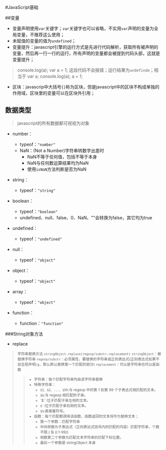 #JavaScript基础

##变量
+ 变量声明使用`var`关键字；`var`关键字也可以省略，不实用`var`声明的变量为全局变量，不推荐这么使用；
+ 未赋值的变量的值为`undefined`；
+ 变量提升：javascript引擎的运行方式是先进行代码解析，获取所有被声明的变量，然后再一行一行的运行，所有声明的变量都会被提到代码头部，这就是变量提升；
>	console.log(a);
>	var a = 1;
> 这段代码不会报错；运行结果为`undefinde`；相当于
> 	var a;
> 	console.log(a);
> 	a = 1;
+ 区块：javascrip中大括号`{}`称为区块，但是javascript中的区块不构成单独的作用域，区块里的变量可以在区块外引用；


## 数据类型
> javascript的所有数据都可视视为对象
+ number：
	* typeof：`"number"`
	* NaN：(Not a Number)字符串转数字出差时
		- NaN不等于任何值，包括不等于本身
		- NaN与任何数运算结果均为NaN
		- 使用`isNaN`方法判断是否为NaN

+ string：
	* typeof：`"string"`
+ boolean：
	* typeof：`"boolean"`
	* undefined、null、false、0、NaN、""会转换为false，其它均为true
+ undefined：
	* typeof：`"undefined"`
+ null：
	* typeof：`"object"`
+ object：
	* typeof：`"object"`
+ array：
	* typeof：`"object"`
+ function：
	* function：`"function"`



###String对象方法
+ replace
> <small>字符串替换方法
> `stringObject.replace(regexp/substr,replacement)`
> `stringObject`：被替换字符串
> `regexp/substr`：必须属性，要替换的字符串或正则表达式(正则表达式如果不加全局声明`/g`，那么默认替换第一个匹配的部分)
> `replacement`：可以是字符串也可以是函数
>> + 字符串：每个匹配字符串均由该字符串替换
>> + 特殊字符串：
>> 		- `$1、$2、...、$99`:与 regexp 中的第 1 到第 99 个子表达式相匹配的文本。
>> 		- `$&`:与 regexp 相匹配的子串。
>> 		- `$\``:位于匹配子串左侧的文本。
>> 		- `$'`:位于匹配子串右侧的文本。
>> 		- `$$`:直接量符号。
>> + 函数：每个匹配都调用该函数，函数返回的文本将作为替换文本；
>> 		- 第一个参数：匹配字符串
>> 		- 中间参数为子表达式（正则表达式括号内的匹配的内容）匹配字符串，个数不限.( $i (i:1-99))
>> 		- 倒数第二个参数为匹配文本字符串的匹配下标位置。
>> 		- 最后一个参数是 stringObject 本身
> </small>